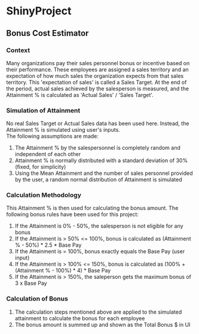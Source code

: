 # ShinyProject
## Bonus Cost Estimator
### Context

Many organizations pay their sales personnel bonus or incentive based on their performance. These employees are assigned a sales territory and an expectation of how much sales the organization expects from that sales territory. This 'expectation of sales' is called a Sales Target. At the end of the period, actual sales achieved by the salesperson is measured, and the Attainment % is calculated as 'Actual Sales' / 'Sales Target'. 

### Simulation of Attainment
No real Sales Target or Actual Sales data has been used here. Instead, the Attainment % is simulated using user's inputs.  
The following assumptions are made:

1. The Attainment % by the salespersonnel is completely random and independent of each other
2. Attainment % is normally distributed with a standard deviation of 30% (fixed, for simplicity)
3. Using the Mean Attainment and the number of sales personnel provided by the user, a random normal distribution of Attainment is simulated

### Calculation Methodology
This Attainment % is then used for calculating the bonus amount. The following bonus rules have been used for this project:

1. If the Attainment is 0% - 50%, the salesperson is not eligible for any bonus
2. If the Attainment is > 50% <= 100%, bonus is calculated as (Attainment % - 50%) * 2.5 * Base Pay
3. If the Attainment is = 100%, bonus exactly equals the Base Pay (user input)
4. If the Attainment is > 100% <= 150%, bonus is calculated as (100% + (Attainment % - 100%) * 4) * Base Pay
5. If the Attainment is > 150%, the saleperson gets the maximum bonus of 3 x Base Pay



### Calculation of Bonus

1. The calculation steps mentioned above are applied to the simulated attainment to calculate the bonus for each employee
2. The bonus amount is summed up and shown as the Total Bonus $ in UI
